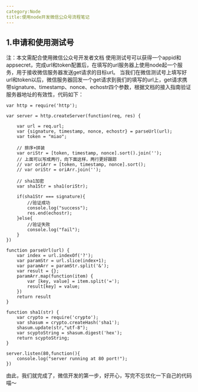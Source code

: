```yaml
---
category:Node
title:使用node开发微信公众号流程笔记
---
```


## 1.申请和使用测试号
注：本文需配合使用微信公众号开发者文档
使用测试号可以获得一个appid和appsecret，完成url和token配置后，在填写的url服务器上使用node起一个服务，用于接收微信服务器发送get请求的目标url。
当我们在微信测试号上填写好url和token以后，微信服务器回发一个get请求到我们的填写的url上，get请求携带signature、timestamp、nonce、echostr四个参数，根据文档的接入指南验证服务器地址的有效性，代码如下：
```
var http = require('http');

var server = http.createServer(function(req, res) {

	var url = req.url;
	var {signature, timestamp, nonce, echostr} = parseUrl(url);	
	var token = "miao";

	// 排序+拼装
	var oriStr = [token, timestamp, nonce].sort().join('');
	// 上面可以写成两行，向下面这样，两行更好跟踪
	// var oriArr = [token, timestamp, nonce].sort();
	// var oriStr = oriArr.join('');
	
	// sha1加密
	var sha1Str = sha1(oriStr);

	if(sha1Str === signature){
		//验证成功
		console.log("success");
		res.end(echostr);
	}else{
		//验证失败
		console.log("fail");	
	}	
})

function parseUrl(url) {
	var index = url.indexOf('?');
	var paramStr = url.slice(index+1);
	var paramArr = paramStr.split('&');
	var result = {};
	paramArr.map(function(item) {
		var [key, value] = item.split('=');
		result[key] = value;
	})
	return result
}

function sha1(str) {
	var crypto = require('crypto');
	var shasum = crypto.createHash('sha1');
	shasum.update(str,"utf-8");
	var scyptoString = shasum.digest('hex');
	return scyptoString;
}
 
server.listen(80,function(){
	console.log("server running at 80 port!");
})
```

由此，我们就完成了，微信开发的第一步，好开心，写完不忘优化一下自己的代码喵～